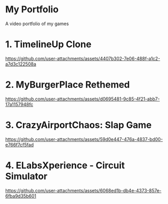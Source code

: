 # My Portfolio
A video portfolio of my games


# 1. TimelineUp Clone

https://github.com/user-attachments/assets/4407b302-7e06-488f-a1c2-a7d3c122508a



# 2. MyBurgerPlace Rethemed

https://github.com/user-attachments/assets/d0695481-9c85-4f21-abb7-17a1157948fc



# 3. CrazyAirportChaos: Slap Game

https://github.com/user-attachments/assets/59d0e447-476a-4837-bd00-e766f7cf5fad



# 4. ELabsXperience - Circuit Simulator

https://github.com/user-attachments/assets/6068ed1b-db4e-4373-857e-6fba9d35b601


